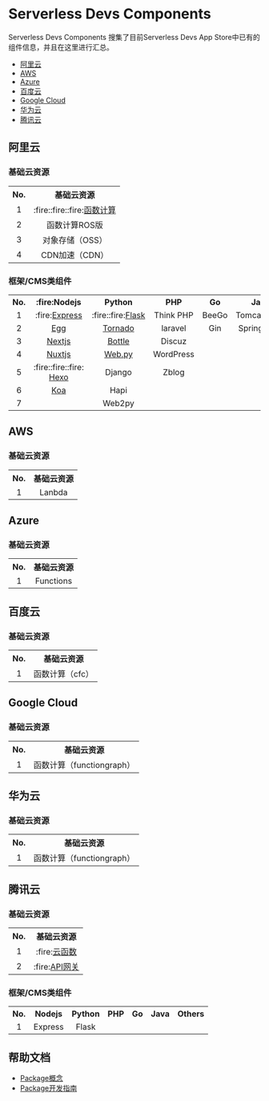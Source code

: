 # Serverless Devs Components

Serverless Devs Components 搜集了目前Serverless Devs App Store中已有的组件信息，并且在这里进行汇总。

- [阿里云](#阿里云)
- [AWS](#AWS)
- [Azure](#Azure)
- [百度云](#百度云)
- [Google Cloud](#Google-Cloud)
- [华为云](#华为云)
- [腾讯云](#腾讯云)

## 阿里云

### 基础云资源

<table>
<tr>
<th>No.</th>
<th>基础云资源</th>
</tr>
<tr>
<td align="center">1</td>
<td align="center">:fire::fire::fire:<a href="https://github.com/Serverless-Devs/fc-alibaba-component/blob/master/readme.md">函数计算</a></td>
</tr>
<tr>
<td align="center">2</td>
<td align="center">函数计算ROS版</td>
</tr>
<tr>
<td align="center">3</td>
<td align="center">对象存储（OSS）</td>
</tr>
<tr>
<td align="center">4</td>
<td align="center">CDN加速（CDN）</td>
</tr>
</table>

### 框架/CMS类组件

<table>
<tr>
<th>No.</th>
<th>:fire:Nodejs</th>
<th>Python</th>
<th>PHP</th>
<th>Go</th>
<th>Java</th>
<th>Others</th>
</tr>
<tr>
<td align="center">1</td>
<td align="center">:fire:<a href="https://github.com/Serverless-Devs/express-alibaba-component/blob/master/readme.md">Express</a></td>
<td align="center">:fire::fire:<a href="https://github.com/Serverless-Devs/flask-alibaba-component/blob/master/readme.md">Flask</a></td>
<td align="center">Think PHP</td>
<td align="center">BeeGo</td>
<td align="center">Tomcat/Jetty</td>
<td align="center">Website</td>
</tr>
<tr>
<td align="center">2</td>
<td align="center"><a href="https://github.com/Serverless-Devs/egg-alibaba-component/blob/master/readme.md">Egg</a></td>
<td align="center"><a href="https://github.com/Serverless-Devs/tornado-alibaba-component/blob/master/readme.md">Tornado</a></td>
<td align="center">laravel</td>
<td align="center">Gin</td>
<td align="center">Spring Boot</td><td></td>
</tr>
<tr>
<td align="center">3</td>
<td align="center"><a href="https://github.com/Serverless-Devs/nextjs-alibaba-component/blob/master/readme.md">Nextjs</a></td>
<td align="center"><a href="https://github.com/Serverless-Devs/bottle-alibaba-component/blob/master/readme.md">Bottle</a></td>
<td align="center">Discuz</td><td></td><td></td><td></td>
</tr>
<tr>
<td align="center">4</td>
<td align="center"><a href="https://github.com/Serverless-Devs/nuxtjs-alibaba-component/blob/master/readme.md">Nuxtjs</a></td>
<td align="center"><a href="https://github.com/Serverless-Devs/webpy-alibaba-component/blob/master/readme.md">Web.py</a></td>
<td align="center">WordPress</td><td></td><td></td><td></td>
</tr>
<tr>
<td align="center">5</td>
<td align="center"> :fire::fire::fire: <a href="https://github.com/Serverless-Devs/hexo-alibaba-component/blob/master/readme.md" >Hexo</a></td>
<td align="center">Django</td>
<td align="center">Zblog</td><td></td><td></td><td></td>
</tr>
<tr>
<td align="center">6</td>
<td align="center"><a href="https://github.com/Serverless-Devs/koa-alibaba-component/blob/master/readme.md" >Koa</a></td>
<td align="center">Hapi</td>
<td></td><td></td><td></td><td></td>
</tr>
<tr>
<td align="center">7</td>
<td align="center"></td>
<td align="center">Web2py</td>
<td></td><td></td><td></td><td></td>
</tr>
</table>

## AWS

### 基础云资源

<table>
<tr>
<th>No.</th>
<th>基础云资源</th>
</tr>
<tr>
<td align="center">1</td>
<td align="center">Lanbda</td>
</tr>
</table>

## Azure

### 基础云资源

<table>
<tr>
<th>No.</th>
<th>基础云资源</th>
</tr>
<tr>
<td align="center">1</td>
<td align="center">Functions</td>
</tr>
</table>

## 百度云

### 基础云资源

<table>
<tr>
<th>No.</th>
<th>基础云资源</th>
</tr>
<tr>
<td align="center">1</td>
<td align="center">函数计算（cfc）</td>
</tr>
</table>

## Google Cloud

### 基础云资源

<table>
<tr>
<th>No.</th>
<th>基础云资源</th>
</tr>
<tr>
<td align="center">1</td>
<td align="center">函数计算（functiongraph）</td>
</tr>
</table>

## 华为云

### 基础云资源

<table>
<tr>
<th>No.</th>
<th>基础云资源</th>
</tr>
<tr>
<td align="center">1</td>
<td align="center">函数计算（functiongraph）</td>
</tr>
</table>

## 腾讯云

### 基础云资源

<table>
<tr>
<th>No.</th>
<th>基础云资源</th>
</tr>
<tr>
<td align="center">1</td>
<td align="center">:fire:<a href="https://github.com/Serverless-Devs/scf-tencent-component/blob/master/readme.md">云函数</a></td>
</tr>
<tr>
<td align="center">2</td>
<td align="center" >:fire:<a href="https://github.com/Serverless-Devs/apigateway-tencent-component/blob/master/readme.md">API网关</a></td>
</tr>
</table>

### 框架/CMS类组件

<table>
<tr>
<th>No.</th>
<th>Nodejs</th>
<th>Python</th>
<th>PHP</th>
<th>Go</th>
<th>Java</th>
<th>Others</th>
</tr>
<tr>
<td align="center">1</td>
<td align="center">Express</td>
<td align="center">Flask</td>
<td align="center"></td>
<td align="center"></td>
<td align="center"></td>
<td align="center"></td>
</tr>
</table>

## 帮助文档

* [Package概念](https://github.com/Serverless-Devs/docs/blob/master/Serverless-Devs/Package概念区分.md)
* [Package开发指南](https://github.com/Serverless-Devs/docs/blob/master/Serverless-Devs/Package开发指南.md)

